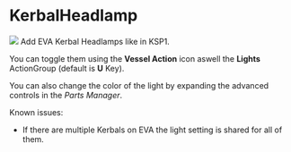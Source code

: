 # KerbalHeadlamp
![](https://github.com/WiS3/KerbalHeadlamp/assets/2456380/d0b85933-2555-4f85-b787-3d882b220fcc)
Add EVA Kerbal Headlamps like in KSP1.

You can toggle them using the **Vessel Action** icon aswell the **Lights** ActionGroup (default is **U** Key).

You can also change the color of the light by expanding the advanced controls in the *Parts Manager*.

Known issues: 
- If there are multiple Kerbals on EVA the light setting is shared for all of them.
